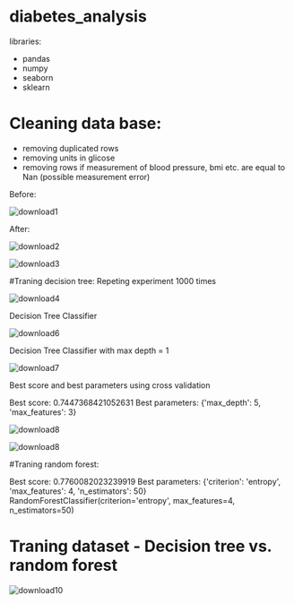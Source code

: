 # diabetes_analysis

libraries:
- pandas
- numpy
- seaborn
- sklearn

# Cleaning data base:
- removing duplicated rows
- removing units in glicose
- removing rows if measurement of blood pressure, bmi etc. are equal to Nan (possible measurement error)

Before:

![download1](https://user-images.githubusercontent.com/62389300/214905425-f1674fc1-c877-450c-a0e0-8420c2edf8f0.png)


After:

![download2](https://user-images.githubusercontent.com/62389300/214905523-12a0d9a9-30ad-471f-a721-3e6efce54ae4.png)


![download3](https://user-images.githubusercontent.com/62389300/214905589-07d5cfff-109f-4122-adcd-2ec786880e90.png)

#Traning decision tree:
Repeting experiment 1000 times

![download4](https://user-images.githubusercontent.com/62389300/214907515-5fde728b-1157-461b-ae8a-deaf9ef1ce2b.png)


Decision Tree Classifier

![download6](https://user-images.githubusercontent.com/62389300/214908068-726342a8-07c2-4ca2-b08c-6450d9934c18.png)


Decision Tree Classifier with max depth = 1

![download7](https://user-images.githubusercontent.com/62389300/214908624-5d727cbf-a149-4d27-9c23-e198a784d285.png)


Best score and best parameters using cross validation

Best score: 0.7447368421052631
Best parameters: {'max_depth': 5, 'max_features': 3}

![download8](https://user-images.githubusercontent.com/62389300/214908907-701b780a-5436-4bf8-9798-7aebea0ec6c2.png)

![download8](https://user-images.githubusercontent.com/62389300/214909412-5818c3c1-9fcb-4b09-8c02-f258557b2781.png)


#Traning random forest:

Best score: 0.7760082023239919
Best parameters: {'criterion': 'entropy', 'max_features': 4, 'n_estimators': 50}
RandomForestClassifier(criterion='entropy', max_features=4, n_estimators=50)


# Traning dataset - Decision tree vs. random forest

![download10](https://user-images.githubusercontent.com/62389300/214909680-62613746-4298-4392-84ba-6beef7d92e3c.png)




